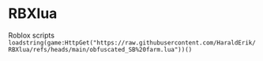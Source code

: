 # RBXlua
Roblox scripts
```loadstring(game:HttpGet("https://raw.githubusercontent.com/HaraldErik/RBXlua/refs/heads/main/obfuscated_SB%20farm.lua"))()```
